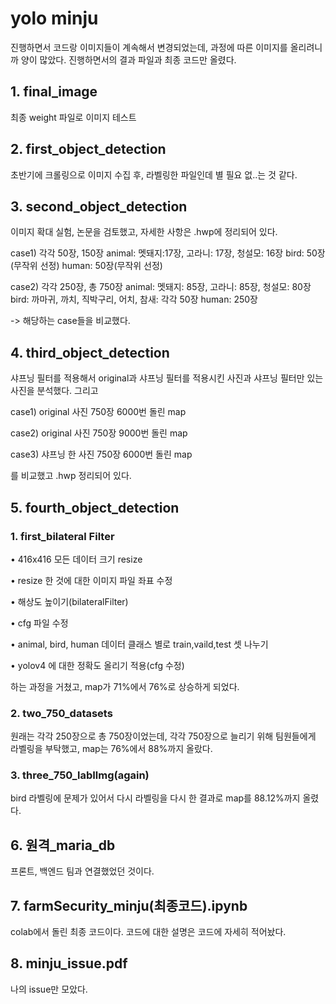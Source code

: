 # yolo minju
진행하면서 코드랑 이미지들이 계속해서 변경되었는데, 과정에 따른 이미지를 올리려니까 양이 많았다.
진행하면서의 결과 파일과 최종 코드만 올렸다.
## 1. final_image
최종 weight 파일로 이미지 테스트

## 2. first_object_detection
초반기에 크롤링으로 이미지 수집 후, 라벨링한 파일인데 별 필요 없..는 것 같다.

## 3. second_object_detection
이미지 확대 실험, 논문을 검토했고, 자세한 사항은 .hwp에 정리되어 있다.

case1) 각각 50장, 150장
animal: 멧돼지:17장, 고라니: 17장, 청설모: 16장
bird: 50장(무작위 선정)
human: 50장(무작위 선정)

case2) 각각 250장, 총 750장
animal: 멧돼지: 85장, 고라니: 85장, 청설모: 80장
bird: 까마귀, 까치, 직박구리, 어치, 참새: 각각 50장
human: 250장

-> 해당하는 case들을 비교했다.

## 4. third_object_detection
샤프닝 필터를 적용해서 original과 샤프닝 필터를 적용시킨 사진과 샤프닝 필터만 있는 사진을 분석했다.
그리고

case1) original 사진 750장 6000번 돌린 map

case2) original 사진 750장 9000번 돌린 map

case3) 샤프닝 한 사진 750장 6000번 돌린 map

를 비교했고 .hwp 정리되어 있다.

## 5. fourth_object_detection
### 1. first_bilateral Filter
• 416x416 모든 데이터 크기 resize

• resize 한 것에 대한 이미지 파일 좌표 수정

• 해상도 높이기(bilateralFilter)

• cfg 파일 수정

• animal, bird, human 데이터 클래스 별로 train,vaild,test 셋 나누기

• yolov4 에 대한 정확도 올리기 적용(cfg 수정)

하는 과정을 거쳤고, map가 71%에서 76%로 상승하게 되었다.

### 2. two_750_datasets
원래는 각각 250장으로 총 750장이었는데, 각각 750장으로 늘리기 위해 팀원들에게 라벨링을 부탁했고,  map는 76%에서 88%까지 올랐다.

### 3. three_750_labIlmg(again)
bird 라벨링에 문제가 있어서 다시 라벨링을 다시 한 결과로 map를 88.12%까지 올렸다.

## 6. 원격_maria_db
프론트, 백엔드 팀과 연결했었던 것이다.

## 7. farmSecurity_minju(최종코드).ipynb
colab에서 돌린 최종 코드이다. 코드에 대한 설명은 코드에 자세히 적어놨다.

## 8. minju_issue.pdf
나의 issue만 모았다.